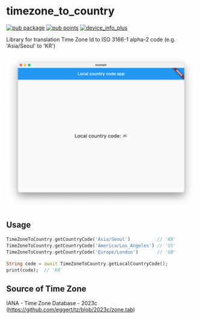 # timezone_to_country

[![pub package](https://img.shields.io/pub/v/timezone_to_country.svg)](https://pub.dev/packages/timezone_to_country)
[![pub points](https://img.shields.io/pub/points/timezone_to_country?color=2E8B57&label=pub%20points)](https://pub.dev/packages/timezone_to_country/score)
[![device_info_plus](https://github.com/kyle-seongwoo-jun/flutter_timezone_to_country/actions/workflows/flutter.yml/badge.svg)](https://github.com/kyle-seongwoo-jun/flutter_timezone_to_country/actions/workflows/flutter.yml)

Library for translation Time Zone Id to ISO 3166-1 alpha-2 code (e.g. 'Asia/Seoul' to 'KR')

![example](https://raw.githubusercontent.com/kyle-seongwoo-jun/flutter_timezone_to_country/master/images/example.png)

## Usage

```dart
TimeZoneToCountry.getCountryCode('Asia/Seoul')          // 'KR'
TimeZoneToCountry.getCountryCode('America/Los_Angeles') // 'US'
TimeZoneToCountry.getCountryCode('Europe/London')       // 'GB'
```

```dart
String code = await TimeZoneToCountry.getLocalCountryCode();
print(code);  // 'KR'
```

## Source of Time Zone

IANA - Time Zone Database - 2023c (<https://github.com/eggert/tz/blob/2023c/zone.tab>)
